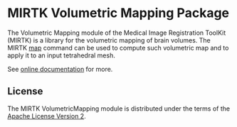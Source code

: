 MIRTK Volumetric Mapping Package
================================

The Volumetric Mapping module of the Medical Image Registration ToolKit (MIRTK) is a library
for the volumetric mapping of brain volumes. The MIRTK
[map](https://mirtk.github.io/commands/map) command can be used to compute
such volumetric map and to apply it to an input tetrahedral mesh.

See [online documentation](https://mirtk.github.io/modules/volumetricmapping)
for more.


License
-------

The MIRTK VolumetricMapping module is distributed under the terms of the
[Apache License Version 2](http://www.apache.org/licenses/LICENSE-2.0).
